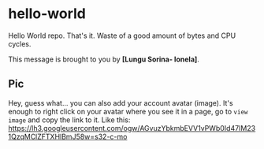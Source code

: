 # hello-world

Hello World repo. That's it. Waste of a good amount of bytes and CPU cycles.

This message is brought to you by **[Lungu Sorina- Ionela]**.

## Pic

Hey, guess what... you can also add your account avatar (image). It's enough to right click on your avatar where you see it in a page, go to `view image` and copy the link to it.
Like this:  
https://lh3.googleusercontent.com/ogw/AGvuzYbkmbEVV1vPWb0Id47IM231QzqMClZFTXHlBmJ58w=s32-c-mo
